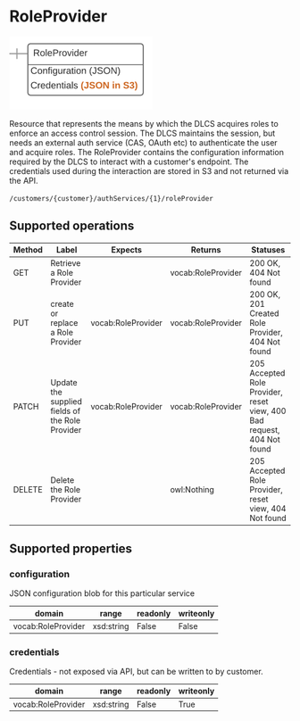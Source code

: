 # RoleProvider

![](roleprovider.png)

Resource that represents the means by which the DLCS acquires roles to enforce an access control session. The DLCS maintains the session, but needs an external auth service (CAS, OAuth etc) to authenticate the user and acquire roles. The RoleProvider contains the configuration information required by the DLCS to interact with a customer's endpoint. The credentials used during the interaction are stored in S3 and not returned via the API.


`/customers/{customer}/authServices/{1}/roleProvider`


## Supported operations


| Method | Label                                           | Expects            | Returns            | Statuses                                                               |
|--------|-------------------------------------------------|--------------------|--------------------|------------------------------------------------------------------------|
| GET    | Retrieve a Role Provider                        |                    | vocab:RoleProvider | 200 OK, 404 Not found                                                  |
| PUT    | create or replace a Role Provider               | vocab:RoleProvider | vocab:RoleProvider | 200 OK, 201 Created Role Provider, 404 Not found                       |
| PATCH  | Update the supplied fields of the Role Provider | vocab:RoleProvider | vocab:RoleProvider | 205 Accepted Role Provider, reset view, 400 Bad request, 404 Not found |
| DELETE | Delete the Role Provider                        |                    | owl:Nothing        | 205 Accepted Role Provider, reset view, 404 Not found                  |


## Supported properties


### configuration

JSON configuration blob for this particular service


| domain             | range      | readonly | writeonly |
|--------------------|------------|----------|-----------|
| vocab:RoleProvider | xsd:string | False    | False     |


### credentials

Credentials - not exposed via API, but can be written to by customer.


| domain             | range      | readonly | writeonly |
|--------------------|------------|----------|-----------|
| vocab:RoleProvider | xsd:string | False    | True      |

